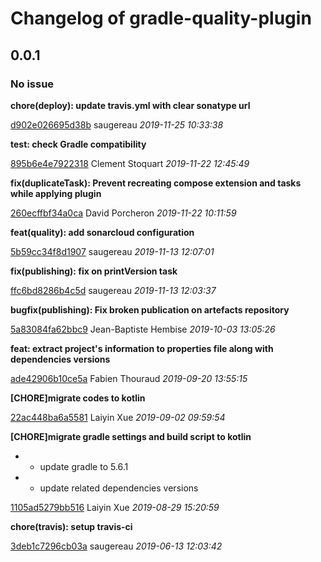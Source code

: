 # Changelog of gradle-quality-plugin

## 0.0.1
### No issue

**chore(deploy): update travis.yml with clear sonatype url**


[d902e026695d38b](https://github.com/ekino/gradle-docker-plugin/commit/d902e026695d38b) saugereau *2019-11-25 10:33:38*

**test: check Gradle compatibility**


[895b6e4e7922318](https://github.com/ekino/gradle-docker-plugin/commit/895b6e4e7922318) Clement Stoquart *2019-11-22 12:45:49*

**fix(duplicateTask): Prevent recreating compose extension and tasks while applying plugin**


[260ecffbf34a0ca](https://github.com/ekino/gradle-docker-plugin/commit/260ecffbf34a0ca) David Porcheron *2019-11-22 10:11:59*

**feat(quality): add sonarcloud configuration**


[5b59cc34f8d1907](https://github.com/ekino/gradle-docker-plugin/commit/5b59cc34f8d1907) saugereau *2019-11-13 12:07:01*

**fix(publishing): fix on printVersion task**


[ffc6bd8286b4c5d](https://github.com/ekino/gradle-docker-plugin/commit/ffc6bd8286b4c5d) saugereau *2019-11-13 12:03:37*

**bugfix(publishing): Fix broken publication on artefacts repository**


[5a83084fa62bbc9](https://github.com/ekino/gradle-docker-plugin/commit/5a83084fa62bbc9) Jean-Baptiste Hembise *2019-10-03 13:05:26*

**feat: extract project's information to properties file along with dependencies versions**


[ade42906b10ce5a](https://github.com/ekino/gradle-docker-plugin/commit/ade42906b10ce5a) Fabien Thouraud *2019-09-20 13:55:15*

**[CHORE]migrate codes to kotlin**


[22ac448ba6a5581](https://github.com/ekino/gradle-docker-plugin/commit/22ac448ba6a5581) Laiyin Xue *2019-09-02 09:59:54*

**[CHORE]migrate gradle settings and build script to kotlin**

 * - update gradle to 5.6.1
 * - update related dependencies versions

[1105ad5279bb516](https://github.com/ekino/gradle-docker-plugin/commit/1105ad5279bb516) Laiyin Xue *2019-08-29 15:20:59*

**chore(travis): setup travis-ci**


[3deb1c7296cb03a](https://github.com/ekino/gradle-docker-plugin/commit/3deb1c7296cb03a) saugereau *2019-06-13 12:03:42*


